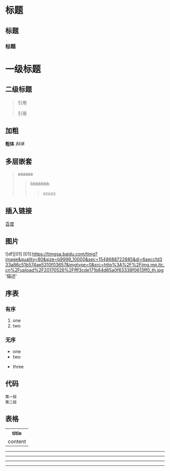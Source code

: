 # 标题
## 标题
### 标题

一级标题
=
二级标题
-

>引用
>
>引用

## 加粗
**粗体**
*斜体*

## 多层嵌套
>aaaaaa
>>bbbbbbb
>>>ccccc

## 插入链接
[百度](https://www.baidu.com/)

## 图片
![df][01]
[01]:https://timgsa.baidu.com/timg?image&quality=80&size=b9999_10000&sec=1548688722885&di=6aeccfd333a86c51b574ae5310f03657&imgtype=0&src=http%3A%2F%2Fimg.mp.itc.cn%2Fupload%2F20170526%2Ffff3cde171b64d65a0f63338f0613ff0_th.jpg '描述'

## 序表
### 有序
1. one
2. two

### 无序
* one
* two
- three

## 代码
	第一段
	第二段

## 表格

<table>
<tr><th>title</th></tr>
<tr><td>content</td></tr>
</table>

***
---
* * *
- - -
